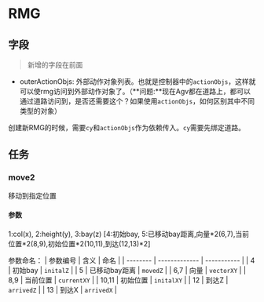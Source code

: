 # RMG
## 字段

> 新增的字段在前面

- outerActionObjs: 外部动作对象列表。也就是控制器中的`actionObjs`，这样就可以使rmg访问到外部动作对象了。（**问题:**现在Agv都在道路上，都可以通过道路访问到，是否还需要这个？如果使用`actionObjs`，如何区别其中不同类型的对象）

创建新RMG的时候，需要`cy`和`actionObjs`作为依赖传入。`cy`需要先绑定道路。

## 任务
### move2
移动到指定位置

#### 参数
1:col(x), 2:height(y), 3:bay(z)
[4:初始bay, 5:已移动bay距离,向量\*2(6,7),当前位置\*2(8,9),初始位置\*2(10,11),到达(12,13)\*2]

参数命名：
| 参数编号 | 含义          | 命名        |
| -------- | ------------- | ----------- |
| 4        | 初始bay       | `initalZ`   |
| 5        | 已移动bay距离 | `movedZ`    |
| 6,7      | 向量          | `vectorXY`  |
| 8,9      | 当前位置      | `currentXY` |
| 10,11    | 初始位置      | `initalXY`  |
| 12       | 到达Z         | `arrivedZ`  |
| 13       | 到达X         | `arrivedX`  |